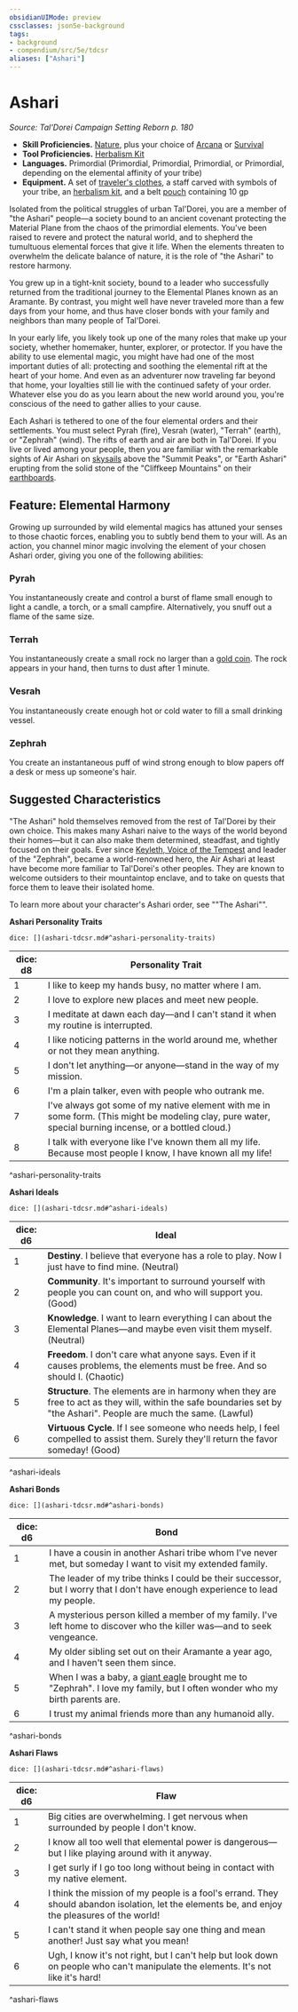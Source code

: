 ```yaml
---
obsidianUIMode: preview
cssclasses: json5e-background
tags:
- background
- compendium/src/5e/tdcsr
aliases: ["Ashari"]
---
```

# Ashari
*Source: Tal'Dorei Campaign Setting Reborn p. 180*  

- **Skill Proficiencies.** [Nature](/Systems/5e/rules/skills.md#Nature), plus your choice of [Arcana](/Systems/5e/rules/skills.md#Arcana) or [Survival](/Systems/5e/rules/skills.md#Survival)  
- **Tool Proficiencies.** [Herbalism Kit](/Systems/5e/items/herbalism-kit.md)  
- **Languages.** Primordial (Primordial, Primordial, Primordial, or Primordial, depending on the elemental affinity of your tribe)  
- **Equipment.** A set of [traveler's clothes](/Systems/5e/items/travelers-clothes.md), a staff carved with symbols of your tribe, an [herbalism kit](/Systems/5e/items/herbalism-kit.md), and a belt [pouch](/Systems/5e/items/pouch.md) containing 10 gp  

Isolated from the political struggles of urban Tal'Dorei, you are a member of "the Ashari" people—a society bound to an ancient covenant protecting the Material Plane from the chaos of the primordial elements. You've been raised to revere and protect the natural world, and to shepherd the tumultuous elemental forces that give it life. When the elements threaten to overwhelm the delicate balance of nature, it is the role of "the Ashari" to restore harmony.

You grew up in a tight-knit society, bound to a leader who successfully returned from the traditional journey to the Elemental Planes known as an Aramante. By contrast, you might well have never traveled more than a few days from your home, and thus have closer bonds with your family and neighbors than many people of Tal'Dorei.

In your early life, you likely took up one of the many roles that make up your society, whether homemaker, hunter, explorer, or protector. If you have the ability to use elemental magic, you might have had one of the most important duties of all: protecting and soothing the elemental rift at the heart of your home. And even as an adventurer now traveling far beyond that home, your loyalties still lie with the continued safety of your order. Whatever else you do as you learn about the new world around you, you're conscious of the need to gather allies to your cause.

Each Ashari is tethered to one of the four elemental orders and their settlements. You must select Pyrah (fire), Vesrah (water), "Terrah" (earth), or "Zephrah" (wind). The rifts of earth and air are both in Tal'Dorei. If you live or lived among your people, then you are familiar with the remarkable sights of Air Ashari on [skysails](/Systems/5e/items/skysail-tdcsr.md) above the "Summit Peaks", or "Earth Ashari" erupting from the solid stone of the "Cliffkeep Mountains" on their [earthboards](/Systems/5e/items/earthboard-tdcsr.md).

## Feature: Elemental Harmony

Growing up surrounded by wild elemental magics has attuned your senses to those chaotic forces, enabling you to subtly bend them to your will. As an action, you channel minor magic involving the element of your chosen Ashari order, giving you one of the following abilities:

### Pyrah

You instantaneously create and control a burst of flame small enough to light a candle, a torch, or a small campfire. Alternatively, you snuff out a flame of the same size.

### Terrah

You instantaneously create a small rock no larger than a [gold coin](/Systems/5e/items/gold-gp.md). The rock appears in your hand, then turns to dust after 1 minute.

### Vesrah

You instantaneously create enough hot or cold water to fill a small drinking vessel.

### Zephrah

You create an instantaneous puff of wind strong enough to blow papers off a desk or mess up someone's hair.

## Suggested Characteristics

"The Ashari" hold themselves removed from the rest of Tal'Dorei by their own choice. This makes many Ashari naive to the ways of the world beyond their homes—but it can also make them determined, steadfast, and tightly focused on their goals. Ever since [Keyleth, Voice of the Tempest](/Systems/5e/bestiary/npc/keyleth-voice-of-the-tempest-tdcsr.md) and leader of the "Zephrah", became a world-renowned hero, the Air Ashari at least have become more familiar to Tal'Dorei's other peoples. They are known to welcome outsiders to their mountaintop enclave, and to take on quests that force them to leave their isolated home.

To learn more about your character's Ashari order, see ""The Ashari"".

**Ashari Personality Traits**

`dice: [](ashari-tdcsr.md#^ashari-personality-traits)`

| dice: d8 | Personality Trait |
|----------|-------------------|
| 1 | I like to keep my hands busy, no matter where I am. |
| 2 | I love to explore new places and meet new people. |
| 3 | I meditate at dawn each day—and I can't stand it when my routine is interrupted. |
| 4 | I like noticing patterns in the world around me, whether or not they mean anything. |
| 5 | I don't let anything—or anyone—stand in the way of my mission. |
| 6 | I'm a plain talker, even with people who outrank me. |
| 7 | I've always got some of my native element with me in some form. (This might be modeling clay, pure water, special burning incense, or a bottled cloud.) |
| 8 | I talk with everyone like I've known them all my life. Because most people I know, I have known all my life! |
^ashari-personality-traits

**Ashari Ideals**

`dice: [](ashari-tdcsr.md#^ashari-ideals)`

| dice: d6 | Ideal |
|----------|-------|
| 1 | **Destiny**. I believe that everyone has a role to play. Now I just have to find mine. (Neutral) |
| 2 | **Community**. It's important to surround yourself with people you can count on, and who will support you. (Good) |
| 3 | **Knowledge**. I want to learn everything I can about the Elemental Planes—and maybe even visit them myself. (Neutral) |
| 4 | **Freedom**. I don't care what anyone says. Even if it causes problems, the elements must be free. And so should I. (Chaotic) |
| 5 | **Structure**. The elements are in harmony when they are free to act as they will, within the safe boundaries set by "the Ashari". People are much the same. (Lawful) |
| 6 | **Virtuous Cycle**. If I see someone who needs help, I feel compelled to assist them. Surely they'll return the favor someday! (Good) |
^ashari-ideals

**Ashari Bonds**

`dice: [](ashari-tdcsr.md#^ashari-bonds)`

| dice: d6 | Bond |
|----------|------|
| 1 | I have a cousin in another Ashari tribe whom I've never met, but someday I want to visit my extended family. |
| 2 | The leader of my tribe thinks I could be their successor, but I worry that I don't have enough experience to lead my people. |
| 3 | A mysterious person killed a member of my family. I've left home to discover who the killer was—and to seek vengeance. |
| 4 | My older sibling set out on their Aramante a year ago, and I haven't seen them since. |
| 5 | When I was a baby, a [giant eagle](/Systems/5e/bestiary/beast/giant-eagle.md) brought me to "Zephrah". I love my family, but I often wonder who my birth parents are. |
| 6 | I trust my animal friends more than any humanoid ally. |
^ashari-bonds

**Ashari Flaws**

`dice: [](ashari-tdcsr.md#^ashari-flaws)`

| dice: d6 | Flaw |
|----------|------|
| 1 | Big cities are overwhelming. I get nervous when surrounded by people I don't know. |
| 2 | I know all too well that elemental power is dangerous—but I like playing around with it anyway. |
| 3 | I get surly if I go too long without being in contact with my native element. |
| 4 | I think the mission of my people is a fool's errand. They should abandon isolation, let the elements be, and enjoy the pleasures of the world! |
| 5 | I can't stand it when people say one thing and mean another! Just say what you mean! |
| 6 | Ugh, I know it's not right, but I can't help but look down on people who can't manipulate the elements. It's not like it's hard! |
^ashari-flaws